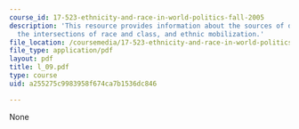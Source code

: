 ```yaml
---
course_id: 17-523-ethnicity-and-race-in-world-politics-fall-2005
description: 'This resource provides information about the sources of discontent:
  the intersections of race and class, and ethnic mobilization.'
file_location: /coursemedia/17-523-ethnicity-and-race-in-world-politics-fall-2005/a255275c9983958f674ca7b1536dc846_l_09.pdf
file_type: application/pdf
layout: pdf
title: l_09.pdf
type: course
uid: a255275c9983958f674ca7b1536dc846

---
```

None